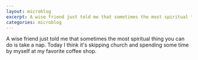 ```yaml
---
layout: microblog
excerpt: A wise friend just told me that sometimes the most spiritual thing you can do is take a nap. Today I think it's skipping church and spending some time by myself at my favorite coffee shop.
categories: microblog 
---
```


A wise friend just told me that sometimes the most spiritual thing you can do is take a nap. Today I think it's skipping church and spending some time by myself at my favorite coffee shop.